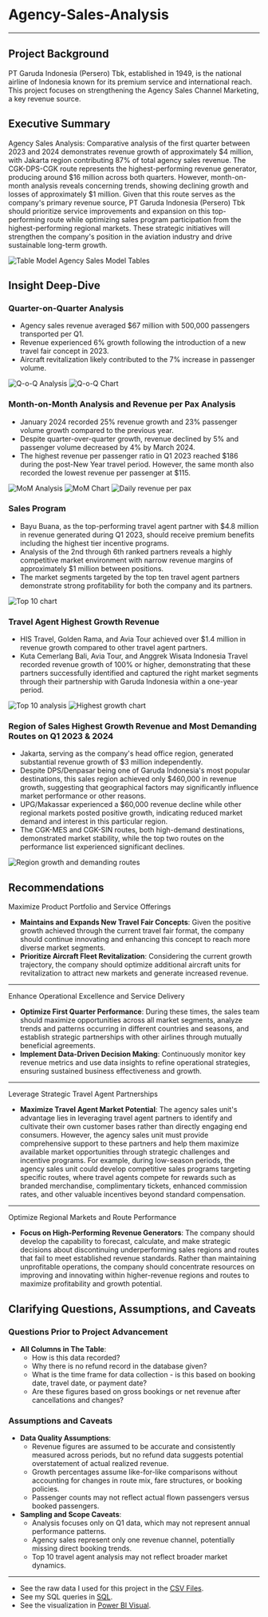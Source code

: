 # Agency-Sales-Analysis

***

## Project Background

PT Garuda Indonesia (Persero) Tbk, established in 1949, is the national airline of Indonesia known for its premium service and international reach. This project focuses on strengthening the Agency Sales Channel Marketing, a key revenue source.

## Executive Summary

Agency Sales Analysis: Comparative analysis of the first quarter between 2023 and 2024 demonstrates revenue growth of approximately $4 million, with Jakarta region contributing 87% of total agency sales revenue. The CGK-DPS-CGK route represents the highest-performing revenue generator, producing around $16 million across both quarters. However, month-on-month analysis reveals concerning trends, showing declining growth and losses of approximately $1 million. Given that this route serves as the company's primary revenue source, PT Garuda Indonesia (Persero) Tbk should prioritize service improvements and expansion on this top-performing route while optimizing sales program participation from the highest-performing regional markets. These strategic initiatives will strengthen the company's position in the aviation industry and drive sustainable long-term growth.

![Table Model](https://github.com/user-attachments/assets/9c76096d-40fd-4866-8c32-fba87a28abcf)
Agency Sales Model Tables

## Insight Deep-Dive

### Quarter-on-Quarter Analysis

- Agency sales revenue averaged $67 million with 500,000 passengers transported per Q1.
- Revenue experienced 6% growth following the introduction of a new travel fair concept in 2023.
- Aircraft revitalization likely contributed to the 7% increase in passenger volume.

![Q-o-Q Analysis](https://github.com/user-attachments/assets/59a62ab6-bc80-45dc-93fb-cc3cd6272b17)
![Q-o-Q Chart](https://github.com/user-attachments/assets/209354c6-b8b5-4778-8ef8-63d835667c08)

### Month-on-Month Analysis and Revenue per Pax Analysis

- January 2024 recorded 25% revenue growth and 23% passenger volume growth compared to the previous year.
- Despite quarter-over-quarter growth, revenue declined by 5% and passenger volume decreased by 4% by March 2024.
- The highest revenue per passenger ratio in Q1 2023 reached $186 during the post-New Year travel period. However, the same month also recorded the lowest revenue per passenger at $115. 

![MoM Analysis](https://github.com/user-attachments/assets/14ba05e9-5984-4b85-9757-d53a1a509f79)
![MoM Chart](https://github.com/user-attachments/assets/f2b8436b-be6e-4c80-b4c5-928a9d91110d)
![Daily revenue per pax](https://github.com/user-attachments/assets/031b1fd6-5984-4022-8755-6069c892f906)

### Sales Program

- Bayu Buana, as the top-performing travel agent partner with $4.8 million in revenue generated during Q1 2023, should receive premium benefits including the highest tier incentive programs.
- Analysis of the 2nd through 6th ranked partners reveals a highly competitive market environment with narrow revenue margins of approximately $1 million between positions.
- The market segments targeted by the top ten travel agent partners demonstrate strong profitability for both the company and its partners.

![Top 10 chart](https://github.com/user-attachments/assets/1d3f9ee7-4f5c-435e-b17b-60ae5a07e7c3)

### Travel Agent Highest Growth Revenue

- HIS Travel, Golden Rama, and Avia Tour achieved over $1.4 million in revenue growth compared to other travel agent partners.
- Kuta Cemerlang Bali, Avia Tour, and Anggrek Wisata Indonesia Travel recorded revenue growth of 100% or higher, demonstrating that these partners successfully identified and captured the right market segments through their partnership with Garuda Indonesia within a one-year period.

![Top 10 analysis](https://github.com/user-attachments/assets/c733a3be-ed63-40c5-9792-0ba059820444)
![Highest growth chart](https://github.com/user-attachments/assets/ad812389-f449-4624-a4b5-51137ace0cf3)

### Region of Sales Highest Growth Revenue and Most Demanding Routes on Q1 2023 & 2024

- Jakarta, serving as the company's head office region, generated substantial revenue growth of $3 million independently.
- Despite DPS/Denpasar being one of Garuda Indonesia's most popular destinations, this sales region achieved only $460,000 in revenue growth, suggesting that geographical factors may significantly influence market performance or other reasons.
- UPG/Makassar experienced a $60,000 revenue decline while other regional markets posted positive growth, indicating reduced market demand and interest in this particular region.
- The CGK-MES and CGK-SIN routes, both high-demand destinations, demonstrated market stability, while the top two routes on the performance list experienced significant declines.

![Region growth and demanding routes](https://github.com/user-attachments/assets/a39423bc-9173-46bc-b13f-68133ab224ef)

## Recommendations

Maximize Product Portfolio and Service Offerings

- **Maintains and Expands New Travel Fair Concepts**: Given the positive growth achieved through the current travel fair format, the company should continue innovating and enhancing this concept to reach more diverse market segments.
- **Prioritize Aircraft Fleet Revitalization**: Considering the current growth trajectory, the company should optimize additional aircraft units for revitalization to attract new markets and generate increased revenue.

***

Enhance Operational Excellence and Service Delivery

- **Optimize First Quarter Performance**: During these times, the sales team should maximize opportunities across all market segments, analyze trends and patterns occurring in different countries and seasons, and establish strategic partnerships with other airlines through mutually beneficial agreements.
- **Implement Data-Driven Decision Making**: Continuously monitor key revenue metrics and use data insights to refine operational strategies, ensuring sustained business effectiveness and growth.

***

Leverage Strategic Travel Agent Partnerships

- **Maximize Travel Agent Market Potential**: The agency sales unit's advantage lies in leveraging travel agent partners to identify and cultivate their own customer bases rather than directly engaging end consumers. However, the agency sales unit must provide comprehensive support to these partners and help them maximize available market opportunities through strategic challenges and incentive programs. For example, during low-season periods, the agency sales unit could develop competitive sales programs targeting specific routes, where travel agents compete for rewards such as branded merchandise, complimentary tickets, enhanced commission rates, and other valuable incentives beyond standard compensation.

***

Optimize Regional Markets and Route Performance

- **Focus on High-Performing Revenue Generators**: The company should develop the capability to forecast, calculate, and make strategic decisions about discontinuing underperforming sales regions and routes that fail to meet established revenue standards. Rather than maintaining unprofitable operations, the company should concentrate resources on improving and innovating within higher-revenue regions and routes to maximize profitability and growth potential.

## Clarifying Questions, Assumptions, and Caveats

### Questions Prior to Project Advancement

- **All Columns in The Table**:
    - How is this data recorded?
    - Why there is no refund record in the database given?
    - What is the time frame for data collection - is this based on booking date, travel date, or payment date?
    - Are these figures based on gross bookings or net revenue after cancellations and changes?

### Assumptions and Caveats

- **Data Quality Assumptions**:
    - Revenue figures are assumed to be accurate and consistently measured across periods, but no refund data suggests potential overstatement of actual realized revenue.
    - Growth percentages assume like-for-like comparisons without accounting for changes in route mix, fare structures, or booking policies.
    - Passenger counts may not reflect actual flown passengers versus booked passengers.
- **Sampling and Scope Caveats**:
    - Analysis focuses only on Q1 data, which may not represent annual performance patterns.
    - Agency sales represent only one revenue channel, potentially missing direct booking trends.
    - Top 10 travel agent analysis may not reflect broader market dynamics.

***

- See the raw data I used for this project in the [CSV Files](Agency-Sales-Analysis/Datasets).
- See my SQL queries in [SQL](Agency-Sales-Analysis/Exploration).
- See the visualization in [Power BI Visual](Agency-Sales-Analysis/Visualization).
